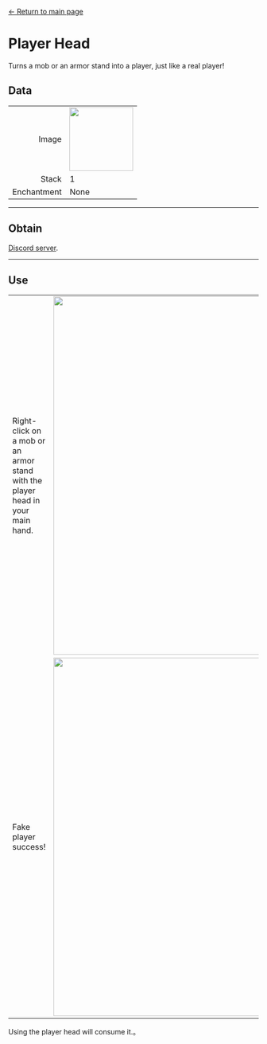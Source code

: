 [← Return to main page](../)
# Player Head
Turns a mob or an armor stand into a player, just like a real player!

## Data
<table>
    <tr><td align="end">Image</td><td><img src="https://i.imgur.com/nSlDuha.png" width="128"/></td></tr>
    <tr><td align="end">Stack</td><td>1</td></tr>
    <tr><td align="end">Enchantment</td><td>None</td></tr>
</table>

---

## Obtain
[Discord server](../feature/discord_server.md).

---

## Use
<table>
    <tr><td>Right-click on a mob or an armor stand with the player head in your main hand.</td><td><img src="https://i.imgur.com/LgRaNmZ.png" width="720"/></td></tr>
    <tr><td>Fake player success!</td><td><img src="https://i.imgur.com/pSmY96m.png" width="720"/></td></tr>
</table>

Using the player head will consume it.。
